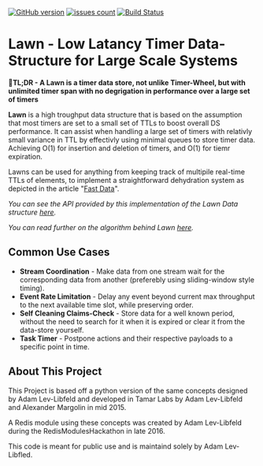 [![GitHub version](https://img.shields.io/github/release/picotera/lawn.svg?style=flat-square)](https://github.com/TamarLabs/picotera/lawn/latest) [![issues count](https://img.shields.io/github/issues/picotera/lawn.svg?style=flat-square)](https://github.com/picotera/lawn/issues) [![Build Status](https://img.shields.io/travis/picotera/lawn/master.svg?style=flat-square)](https://travis-ci.org/picotera/lawn)

<h1>  Lawn - Low Latancy Timer Data-Structure for Large Scale Systems</h1>

:rocket:**TL;DR - A Lawn is a timer data store, not unlike Timer-Wheel, but with unlimited timer span with no degrigation in performance over a large set of timers**



**Lawn** is a high troughput data structure that is based on the assumption that most timers are set to a small set of TTLs to boost overall DS performance. It can assist when handling a large set of timers with relativly small variance in TTL by effectivly using minimal queues to store timer data. Achieving O(1) for insertion and deletion of timers, and O(1) for tiemr expiration.

Lawns can be used for anything from keeping track of multipile real-time TTLs of elements, to implement a straightforward dehydration system as depicted in the article "[Fast Data](https://goo.gl/DDFFPO)". 

*You can see the API provided by this implementation of the Lawn Data structure [here](docs/API.md).*

*You can read further on the algorithm behind Lawn [here](docs/Algorithm.md).*

## Common Use Cases

* **Stream Coordination** -  Make data from one stream wait for the corresponding data from another (preferebly using sliding-window style timing).
* **Event Rate Limitation** - Delay any event beyond current max throughput to the next available time slot, while preserving order.
* **Self Cleaning Claims-Check** - Store data for a well known period, without the need to search for it when it is expired or clear it from the data-store yourself.
* **Task Timer** - Postpone actions and their respective payloads to a specific point in time.

## About This Project

This Project is based off a python version of the same concepts designed by Adam Lev-Libfeld and developed in Tamar Labs by Adam Lev-Libfeld and Alexander Margolin in mid 2015.

A Redis module using these concepts was created by Adam Lev-Libfeld during the RedisModulesHackathon in late 2016.

This code is meant for public use and is maintaind solely by Adam Lev-Libfled.
